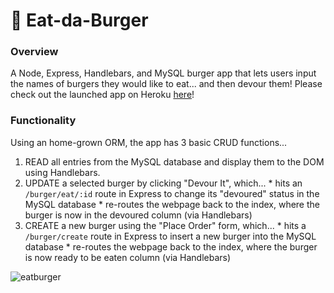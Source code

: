 # :hamburger: Eat-da-Burger

### Overview
A Node, Express, Handlebars, and MySQL burger app that lets users input the names of burgers they would like to eat... and then devour them!
Please check out the launched app on Heroku [here](https://eat-da-burger-8080.herokuapp.com/)!

### Functionality
Using an home-grown ORM, the app has 3 basic CRUD functions...
  1. READ all entries from the MySQL database and display them to the DOM using Handlebars.
  2. UPDATE a selected burger by clicking "Devour It", which...
    * hits an `/burger/eat/:id` route in Express to change its "devoured" status in the MySQL database
    * re-routes the webpage back to the index, where the burger is now in the devoured column (via Handlebars)
  3. CREATE a new burger using the "Place Order" form, which...
    * hits a `/burger/create` route in Express to insert a new burger into the MySQL database
    * re-routes the webpage back to the index, where the burger is now ready to be eaten column (via Handlebars)
    
  ![eatburger](https://user-images.githubusercontent.com/32858340/40524479-b7c388c8-5fa8-11e8-99ec-1ff166fdec2d.jpg)

